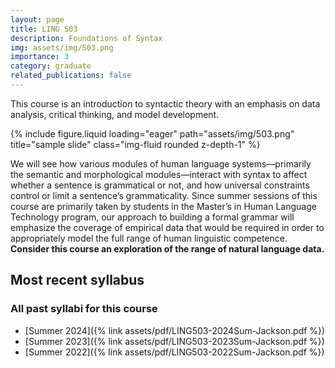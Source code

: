 ```yaml
---
layout: page
title: LING 503
description: Foundations of Syntax
img: assets/img/503.png
importance: 3
category: graduate
related_publications: false
---
```


This course is an introduction to syntactic theory with an emphasis on data analysis, critical thinking, and model development.

<div class="row justify-content-sm-center">
    <div class="col-sm mt-3 mt-md-0">
        {% include figure.liquid loading="eager" path="assets/img/503.png" title="sample slide" class="img-fluid rounded z-depth-1" %}
    </div>
</div>

We will see how various modules of human language systems—primarily the semantic and
morphological modules—interact with syntax to affect whether a sentence is grammatical
or not, and how universal constraints control or limit a sentence’s grammaticality. Since
summer sessions of this course are primarily taken by students in the Master’s in Human
Language Technology program, our approach to building a formal grammar will emphasize
the coverage of empirical data that would be required in order to appropriately model the
full range of human linguistic competence. **Consider this course an exploration of the
range of natural language data.**

## Most recent syllabus

<div class="row justify-content-sm-center">
  <div class="col-sm mt-3 mt-md-0">
    <object data="{% link assets/pdf/LING503-2024Sum-Jackson.pdf %}" type='application/pdf' width="100%" height="800">
    </object>
  </div>
</div>

### All past syllabi for this course

- [Summer 2024]({% link assets/pdf/LING503-2024Sum-Jackson.pdf %})
- [Summer 2023]({% link assets/pdf/LING503-2023Sum-Jackson.pdf %})
- [Summer 2022]({% link assets/pdf/LING503-2022Sum-Jackson.pdf %})
